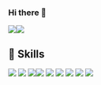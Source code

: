 ### Hi there 👋
<a href="https://velog.io/@ijinkyung" target="_blank"><img src="https://img.shields.io/badge/Velog-20C997?style=flat-square&logo=Velog&logoColor=white"/></a><img src="https://img.shields.io/badge/ijinkyung12@gmail.com-EA4335?style=flat-square&logo=Gmail&logoColor=white"/></a>

## 🤜 Skills
<img src="https://img.shields.io/badge/Html-E34F26?style=flat-square&logo=Html5&logoColor=white" /> <img src="https://img.shields.io/badge/Css-1572B6?style=flat-square&logo=css3&logoColor=white" /> <img src="https://img.shields.io/badge/Javascript-F7DF1E?style=flat-square&logo=JAVASCRIPT&logoColor=white" /><img src="https://img.shields.io/badge/Sass-CC6699?style=flat-square&logo=SASS&logoColor=white" /> <img src="https://img.shields.io/badge/Styled-Component-DB7093?style=flat-square&logo=STYLED-COMPONENTS&logoColor=white" /> <img src="https://img.shields.io/badge/Typescipt-3178C6?style=flat-square&logo=TYPESCRIPT&logoColor=white" /> <img src="https://img.shields.io/badge/Tailwind Css-06B6D4?style=flat-square&logo=TAILWIND CSS&logoColor=white" /> <img src="https://img.shields.io/badge/Daisy Ui-5A0EF8?style=flat-square&logo=Daisyui&logoColor=white" /> <img src="https://img.shields.io/badge/Next Js-000000?style=flat-square&logo=Next.js&logoColor=white" />

<!--
**ijinkyung/ijinkyung** is a ✨ _special_ ✨ repository because its `README.md` (this file) appears on your GitHub profile.

Here are some ideas to get you started:

- 🔭 I’m currently working on ...
- 🌱 I’m currently learning ...
- 👯 I’m looking to collaborate on ...
- 🤔 I’m looking for help with ...
- 💬 Ask me about ...
- 📫 How to reach me: ...
- 😄 Pronouns: ...
- ⚡ Fun fact: ...
-->
